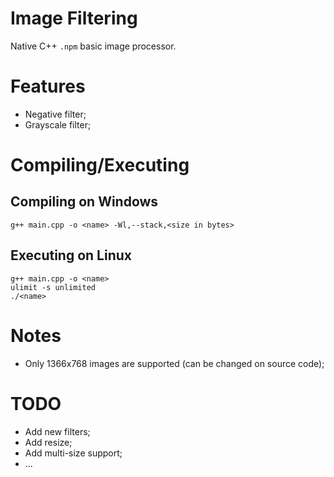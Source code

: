 # Image Filtering

Native C++ ```.npm``` basic image processor.

# Features

 - Negative filter;
 - Grayscale filter;
 
# Compiling/Executing

## Compiling on Windows

```
g++ main.cpp -o <name> -Wl,--stack,<size in bytes>
```

## Executing on Linux

```
g++ main.cpp -o <name>
ulimit -s unlimited
./<name>
```

# Notes

 - Only 1366x768 images are supported (can be changed on source code);

# TODO

 - Add new filters;
 - Add resize;
 - Add multi-size support;
 - ...
